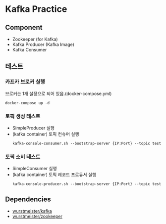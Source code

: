 # Kafka Practice

## Component
* Zookeeper (for Kafka)
* Kafka Producer (Kafka Image)
* Kafka Consumer

## 테스트
### 카프카 브로커 실행 
브로커는 1개 설정으로 되어 있음.(docker-compose.yml)
```
docker-compose up -d
```

### 토픽 생성 테스트 
* SimpleProducer 실행
* (kafka container) 토픽 컨슈머 실행
    ```
    kafka-console-consumer.sh --bootstrap-server {IP:Port} --topic test
    ```

### 토픽 소비 테스트
* SimpleConsumer 실행
* (kafka container) 토픽 레코드 프로듀서 실행
    ```
    kafka-console-producer.sh --bootstrap-server {IP:Port} --topic test
    ```

## Dependencies
* [wurstmeister/kafka](https://hub.docker.com/r/wurstmeister/kafka)
* [wurstmeister/zookeeper](https://hub.docker.com/r/wurstmeister/zookeeper)

